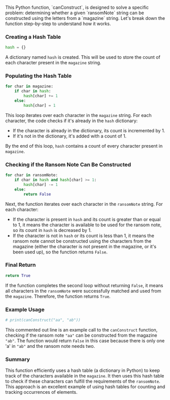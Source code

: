 <p>This Python function, `canConstruct`, is designed to solve a specific problem: determining whether a given `ransomNote` string can be constructed using the letters from a `magazine` string. Let's break down the function step-by-step to understand how it works.

### Creating a Hash Table
```python
hash = {}
```
A dictionary named `hash` is created. This will be used to store the count of each character present in the `magazine` string.

### Populating the Hash Table
```python
for char in magazine:
    if char in hash:
        hash[char] += 1
    else:
        hash[char] = 1
```
This loop iterates over each character in the `magazine` string. For each character, the code checks if it's already in the `hash` dictionary:
- If the character is already in the dictionary, its count is incremented by 1.
- If it's not in the dictionary, it's added with a count of 1.

By the end of this loop, `hash` contains a count of every character present in `magazine`.

### Checking if the Ransom Note Can Be Constructed
```python
for char in ransomNote:
    if char in hash and hash[char] >= 1:
        hash[char] -= 1
    else:
        return False
```
Next, the function iterates over each character in the `ransomNote` string. For each character:
- If the character is present in `hash` and its count is greater than or equal to 1, it means the character is available to be used for the ransom note, so its count in `hash` is decreased by 1.
- If the character is not in `hash` or its count is less than 1, it means the ransom note cannot be constructed using the characters from the magazine (either the character is not present in the magazine, or it's been used up), so the function returns `False`.

### Final Return
```python
return True
```
If the function completes the second loop without returning `False`, it means all characters in the `ransomNote` were successfully matched and used from the `magazine`. Therefore, the function returns `True`.

### Example Usage
```python
# print(canConstruct("aa", "ab"))
```
This commented out line is an example call to the `canConstruct` function, checking if the ransom note `"aa"` can be constructed from the magazine `"ab"`. The function would return `False` in this case because there is only one 'a' in `"ab"` and the ransom note needs two.

### Summary
This function efficiently uses a hash table (a dictionary in Python) to keep track of the characters available in the `magazine`. It then uses this hash table to check if these characters can fulfill the requirements of the `ransomNote`. This approach is an excellent example of using hash tables for counting and tracking occurrences of elements.</p>